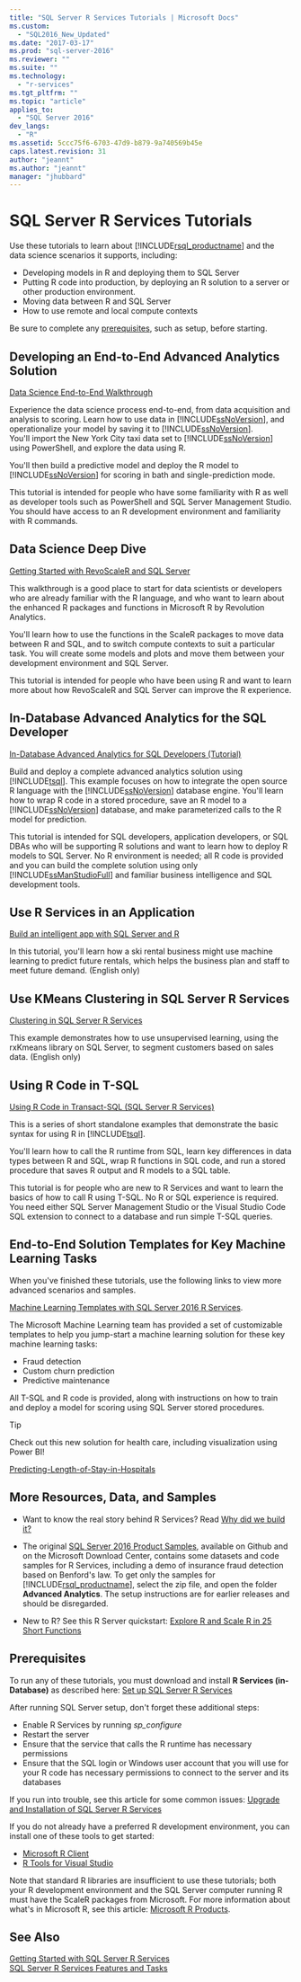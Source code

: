 ```yaml
---
title: "SQL Server R Services Tutorials | Microsoft Docs"
ms.custom: 
  - "SQL2016_New_Updated"
ms.date: "2017-03-17"
ms.prod: "sql-server-2016"
ms.reviewer: ""
ms.suite: ""
ms.technology: 
  - "r-services"
ms.tgt_pltfrm: ""
ms.topic: "article"
applies_to: 
  - "SQL Server 2016"
dev_langs: 
  - "R"
ms.assetid: 5ccc75f6-6703-47d9-b879-9a740569b45e
caps.latest.revision: 31
author: "jeannt"
ms.author: "jeannt"
manager: "jhubbard"
---
```

# SQL Server R Services Tutorials
Use these tutorials to learn about [!INCLUDE[rsql_productname](../../includes/rsql-productname-md.md)] and the data science scenarios it supports, including:

+ Developing models in R and deploying them to SQL Server
+ Putting R code into production, by deploying an R solution to a server or other production environment.
+ Moving data between R and SQL Server
+ How to use remote and local compute contexts
  
Be sure to complete any [prerequisites](#bkmk_Prerequisites), such as setup, before starting.

## <a name="bkmk_end-to-end"></a>Developing an End-to-End Advanced Analytics Solution  

[Data Science End-to-End Walkthrough](../../advanced-analytics/r-services/data-science-end-to-end-walkthrough.md) 

Experience the data science process end-to-end, from data acquisition and analysis to scoring. Learn how to use data in [!INCLUDE[ssNoVersion](../../includes/ssnoversion-md.md)], and operationalize your model by saving it to [!INCLUDE[ssNoVersion](../../includes/ssnoversion-md.md)].  
You'll import the New York City taxi data set to [!INCLUDE[ssNoVersion](../../includes/ssnoversion-md.md)] using PowerShell, and explore the data using R. 

You'll then build a predictive model and deploy the R model to [!INCLUDE[ssNoVersion](../../includes/ssnoversion-md.md)] for scoring in bath and single-prediction mode. 
  
This tutorial is intended for people who have some familiarity with R as well as developer tools such as PowerShell and SQL Server Management Studio. You should have access to an  R development environment and familiarity with R commands. 
  
## <a name="bkmk_dataScience"></a>Data Science Deep Dive  

[Getting Started with RevoScaleR and SQL Server](http://go.microsoft.com/fwlink/?LinkID=691640&clcid=0x809)  

This walkthrough is a good place to start for data scientists or developers who are already familiar with the R language, and who want to learn about the enhanced R packages and functions in Microsoft R by Revolution Analytics. 

You'll learn how to use the functions in the ScaleR packages to  move data between R and SQL, and to switch compute contexts to suit a particular task. You will create some models and plots and move them between your development environment and SQL Server.  
  
This tutorial is intended for people who have been using R and want to learn more about how RevoScaleR and SQL Server can improve the R experience.

## In-Database Advanced Analytics for the SQL Developer  
  
[In-Database Advanced Analytics for SQL Developers &#40;Tutorial&#41;](../../advanced-analytics/r-services/in-database-advanced-analytics-for-sql-developers-tutorial.md)

Build and deploy a complete advanced analytics solution using [!INCLUDE[tsql](../../includes/tsql-md.md)]. 
This example focuses on how  to integrate the open source R language with the [!INCLUDE[ssNoVersion](../../includes/ssnoversion-md.md)] database engine. You'll learn how to wrap R code in a stored procedure, save an R model to a [!INCLUDE[ssNoVersion](../../includes/ssnoversion-md.md)] database, and make parameterized calls to the R model for prediction. 
  
This tutorial is intended for SQL developers, application developers, or SQL DBAs who will be supporting R solutions and want to learn how to deploy R models to SQL Server.  No R environment is needed; all R code is provided and you can build the complete solution using only [!INCLUDE[ssManStudioFull](../../includes/ssmanstudiofull-md.md)] and familiar business intelligence and SQL development tools.   

## Use R Services in an Application

[Build an intelligent app with SQL Server and R](https://www.microsoft.com/sql-server/developer-get-started/r)

In this tutorial, you'll learn how a ski rental business might use machine learning to predict future rentals, which helps the business plan and staff to meet future demand. (English only)

## Use KMeans Clustering in SQL Server R Services

[Clustering in SQL Server R Services](https://www.microsoft.com/sql-server/developer-get-started/rclustering)

This example demonstrates how to use unsupervised learning, using the rxKmeans library on SQL Server, to segment customers based on sales data.  (English only)

## Using R Code in T-SQL  

[Using R Code in Transact-SQL &#40;SQL Server R Services&#41;](../../advanced-analytics/r-services/using-r-code-in-transact-sql-sql-server-r-services.md)  

This is a series of short standalone examples that demonstrate the basic syntax for using R in [!INCLUDE[tsql](../../includes/tsql-md.md)]. 

You'll learn how to call the R runtime from SQL, learn key differences in data types between R and SQL, wrap R functions in SQL code, and run a stored procedure that saves R output and R models to a SQL table.
  
This tutorial is for people who are new to R Services and want to learn the basics of how to call R using T-SQL. No R or SQL experience is required. You need either SQL Server Management Studio or the Visual Studio Code SQL extension to connect to a database and run simple T-SQL queries.

  

## End-to-End Solution Templates for Key Machine Learning Tasks  

When you've finished these tutorials, use the following links to view more advanced scenarios and samples.

[Machine Learning Templates with SQL Server 2016 R Services](https://blogs.technet.microsoft.com/machinelearning/2016/03/23/machine-learning-templates-with-sql-server-2016-r-services/).  

The Microsoft Machine Learning team has provided a set of customizable templates to help you jump-start a machine learning solution for these key machine learning tasks:  
* Fraud detection  
* Custom churn prediction  
* Predictive maintenance  
  
All T-SQL and R code is provided, along with instructions on how to train and deploy a model for scoring using SQL Server stored procedures. 

> [!TIP]
> Check out this new solution for health care, including visualization using Power BI!
> 
> [Predicting-Length-of-Stay-in-Hospitals](https://gallery.cortanaintelligence.com/Solution/Predicting-Length-of-Stay-in-Hospitals-1)


## More Resources, Data, and Samples  

+ Want to know the real story behind R Services? Read [Why did we build it?](https://blogs.msdn.microsoft.com/sqlserverstorageengine/2017/01/10/sql-server-r-services-why-did-we-build-it/)  
  
+ The original [SQL Server 2016 Product Samples](https://www.microsoft.com/en-us/download/details.aspx?id=49502), available on Github and on the Microsoft Download Center, contains some  datasets and code samples for R Services, including a demo of insurance fraud detection based on Benford's law. To get only the samples for [!INCLUDE[rsql_productname](../../includes/rsql-productname-md.md)], select the zip file, and open the folder **Advanced Analytics**.  The setup instructions are for earlier releases and should be disregarded.

+ New to R? See this R Server quickstart: [Explore R and Scale R in 25 Short Functions](https://msdn.microsoft.com/microsoft-r/microsoft-r-getting-started-tutorial)   

## <a name="bkmk_Prerequisites"></a>Prerequisites
  
To run any of these tutorials, you must download and install **R Services (in-Database)** as described here:  [Set up SQL Server R Services](../../advanced-analytics/r-services/set-up-sql-server-r-services-in-database.md)

After running SQL Server setup, don't forget these additional steps:
+ Enable R Services by running *sp_configure*
+ Restart the server
+ Ensure that the service that calls the R runtime has necessary permissions
+ Ensure that the SQL login or Windows user account that you will use for your R code has necessary permissions to connect to the server and its databases

If you run into trouble, see this article for some common issues: [Upgrade and Installation of SQL Server R Services](../../advanced-analytics/r-services/upgrade-and-installation-faq-sql-server-r-services.md)

If you do not already have a preferred R development environment, you can install one of these tools to get started:

+ [Microsoft R Client](https://msdn.microsoft.com/microsoft-r/r-client-get-started)
+ [R Tools for Visual Studio](https://www.visualstudio.com/vs/rtvs/)

Note that standard R libraries are insufficient to use these tutorials; both your R development environment and the SQL Server computer running R must have the ScaleR packages from Microsoft. For more information about what's in Microsoft R, see this article: [Microsoft R Products](https://msdn.microsoft.com/microsoft-r/microsoft-r-getting-started#compare-prods).

  
## See Also  
[Getting Started with SQL Server R Services](../../advanced-analytics/r-services/getting-started-with-sql-server-r-services.md)  
[SQL Server R Services Features and Tasks](../../advanced-analytics/r-services/sql-server-r-services-features-and-tasks.md)  
  
